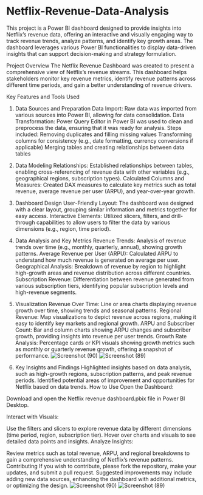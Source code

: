 # Netflix-Revenue-Data-Analysis

This project is a Power BI dashboard designed to provide insights into Netflix’s revenue data, offering an interactive and visually engaging way to track revenue trends, analyze patterns, and identify key growth areas. The dashboard leverages various Power BI functionalities to display data-driven insights that can support decision-making and strategy formulation.

Project Overview
The Netflix Revenue Dashboard was created to present a comprehensive view of Netflix’s revenue streams. This dashboard helps stakeholders monitor key revenue metrics, identify revenue patterns across different time periods, and gain a better understanding of revenue drivers.

Key Features and Tools Used

1. Data Sources and Preparation
Data Import: Raw data was imported from various sources into Power BI, allowing for data consolidation.
Data Transformation: Power Query Editor in Power BI was used to clean and preprocess the data, ensuring that it was ready for analysis. Steps included:
Removing duplicates and filling missing values
Transforming columns for consistency (e.g., date formatting, currency conversions if applicable)
Merging tables and creating relationships between data tables

3. Data Modeling
Relationships: Established relationships between tables, enabling cross-referencing of revenue data with other variables (e.g., geographical regions, subscription types).
Calculated Columns and Measures: Created DAX measures to calculate key metrics such as total revenue, average revenue per user (ARPU), and year-over-year growth.

5. Dashboard Design
User-Friendly Layout: The dashboard was designed with a clear layout, grouping similar information and metrics together for easy access.
Interactive Elements: Utilized slicers, filters, and drill-through capabilities to allow users to filter the data by various dimensions (e.g., region, time period).

7. Data Analysis and Key Metrics
Revenue Trends: Analysis of revenue trends over time (e.g., monthly, quarterly, annual), showing growth patterns.
Average Revenue per User (ARPU): Calculated ARPU to understand how much revenue is generated on average per user.
Geographical Analysis: Breakdown of revenue by region to highlight high-growth areas and revenue distribution across different countries.
Subscription Revenue: Differentiation between revenue generated from various subscription tiers, identifying popular subscription levels and high-revenue segments.

9. Visualization
Revenue Over Time: Line or area charts displaying revenue growth over time, showing trends and seasonal patterns.
Regional Revenue: Map visualizations to depict revenue across regions, making it easy to identify key markets and regional growth.
ARPU and Subscriber Count: Bar and column charts showing ARPU changes and subscriber growth, providing insights into revenue per user trends.
Growth Rate Analysis: Percentage cards or KPI visuals showing growth metrics such as monthly or quarterly revenue growth, offering a snapshot of performance.
![Screenshot (90)](https://github.com/user-attachments/assets/ccab3a97-5093-4dfb-8ea3-2a33a06715ae)
![Screenshot (89)](https://github.com/user-attachments/assets/0a822964-3f85-4cd4-85ed-7f12b302aa07)

11. Key Insights and Findings
Highlighted insights based on data analysis, such as high-growth regions, subscription patterns, and peak revenue periods.
Identified potential areas of improvement and opportunities for Netflix based on data trends.
How to Use
Open the Dashboard:

Download and open the Netflix revenue dashboard.pbix file in Power BI Desktop.

Interact with Visuals:

Use the filters and slicers to explore revenue data by different dimensions (time period, region, subscription tier).
Hover over charts and visuals to see detailed data points and insights.
Analyze Insights:

Review metrics such as total revenue, ARPU, and regional breakdowns to gain a comprehensive understanding of Netflix’s revenue patterns.
Contributing
If you wish to contribute, please fork the repository, make your updates, and submit a pull request. Suggested improvements may include adding new data sources, enhancing the dashboard with additional metrics, or optimizing the design.
![Screenshot (90)](https://github.com/user-attachments/assets/03b4bab9-39a3-49ce-aba1-d7e3c5cb0093)
![Screenshot (89)](https://github.com/user-attachments/assets/bd0dc659-dd6d-4054-ad7f-aa59af7385d8)
